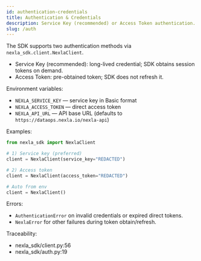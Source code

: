 ```yaml
---
id: authentication-credentials
title: Authentication & Credentials
description: Service Key (recommended) or Access Token authentication.
slug: /auth
---
```


The SDK supports two authentication methods via `nexla_sdk.client.NexlaClient`.

- Service Key (recommended): long-lived credential; SDK obtains session tokens on demand.
- Access Token: pre-obtained token; SDK does not refresh it.

Environment variables:

- `NEXLA_SERVICE_KEY` — service key in Basic format
- `NEXLA_ACCESS_TOKEN` — direct access token
- `NEXLA_API_URL` — API base URL (defaults to `https://dataops.nexla.io/nexla-api`)

Examples:

```python
from nexla_sdk import NexlaClient

# 1) Service key (preferred)
client = NexlaClient(service_key="REDACTED")

# 2) Access token
client = NexlaClient(access_token="REDACTED")

# Auto from env
client = NexlaClient()
```

Errors:

- `AuthenticationError` on invalid credentials or expired direct tokens.
- `NexlaError` for other failures during token obtain/refresh.

Traceability:

- nexla_sdk/client.py:56
- nexla_sdk/auth.py:19

